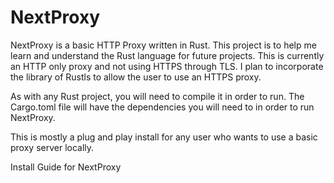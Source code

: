 # NextProxy
NextProxy is a basic HTTP Proxy written in Rust. This project is to help me learn and understand the Rust language for future projects. This is currently an HTTP only proxy and not using HTTPS through TLS. I plan to incorporate the library of Rustls to allow the user to use an HTTPS proxy. 

As with any Rust project, you will need to compile it in order to run. The Cargo.toml file will have the dependencies you will need to in order to run NextProxy. 

This is mostly a plug and play install for any user who wants to use a basic proxy server locally. 

Install Guide for NextProxy
